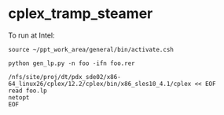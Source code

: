 # cplex_tramp_steamer

To run at Intel:
````
source ~/ppt_work_area/general/bin/activate.csh

python gen_lp.py -n foo -ifn foo.rer

/nfs/site/proj/dt/pdx_sde02/x86-64_linux26/cplex/12.2/cplex/bin/x86_sles10_4.1/cplex << EOF
read foo.lp
netopt
EOF
````
